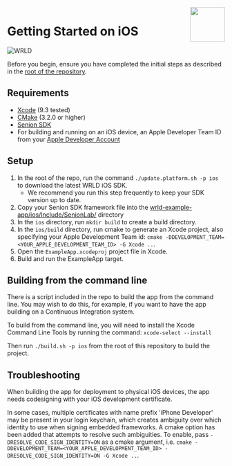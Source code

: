 <a href="http://www.wrld3d.com/">
    <img src="http://cdn2.eegeo.com/wp-content/uploads/2017/04/WRLD_Blue.png"  align="right" height="80px" />
</a>

# Getting Started on iOS

![WRLD](http://cdn2.eegeo.com/wp-content/uploads/2017/04/screenselection01.png)

Before you begin, ensure you have completed the initial steps as described in the [root of the repository](https://github.com/wrld3d/wrld-example-app).

## Requirements

- [Xcode](https://developer.apple.com/xcode/) (9.3 tested)
- [CMake](https://cmake.org/) (3.2.0  or higher)
- [Senion SDK](https://senion.com/)
- For building and running on an iOS device, an Apple Developer Team ID from your [Apple Developer Account](https://developer.apple.com/account/#/membership/)

## Setup

1.  In the root of the repo, run the command `./update.platform.sh -p ios` to download the latest WRLD iOS SDK.
	*	We recommend you run this step frequently to keep your SDK version up to date.
2.  Copy your Senion SDK framework file into the [wrld-example-app/ios/Include/SenionLab/](https://github.com/wrld3d/wrld-example-app/tree/master/ios/Include/SenionLab) directory
3.  In the `ios` directory, run `mkdir build` to create a build directory.
4.  In the `ios/build` directory, run cmake to generate an Xcode project, also specifying your Apple Development Team id: `cmake -DDEVELOPMENT_TEAM=<YOUR_APPLE_DEVELOPMENT_TEAM_ID> -G Xcode ..`.
5.  Open the `ExampleApp.xcodeproj` project file in Xcode.
6.  Build and run the ExampleApp target.

## Building from the command line

There is a script included in the repo to build the app from the command line. You may wish to do this, for example, if you want to have the app building on a Continuous Integration system.

To build from the command line, you will need to install the Xcode Command Line Tools by running the command: `xcode-select --install`

Then run `./build.sh -p ios` from the root of this repository to build the project.

## Troubleshooting

When building the app for deployment to physical iOS devices, the app needs codesigning with your iOS development certificate.

In some cases, multiple certificates with name prefix 'iPhone Developer' may be present in your login keychain, which creates ambiguity over which identity to use when signing embedded frameworks. A cmake option has been added that attempts to resolve such ambiguities. To enable, pass `-DRESOLVE_CODE_SIGN_IDENTITY=ON` as a cmake argument, i.e. `cmake -DDEVELOPMENT_TEAM=<YOUR_APPLE_DEVELOPMENT_TEAM_ID> -DRESOLVE_CODE_SIGN_IDENTITY=ON -G Xcode ..`.


